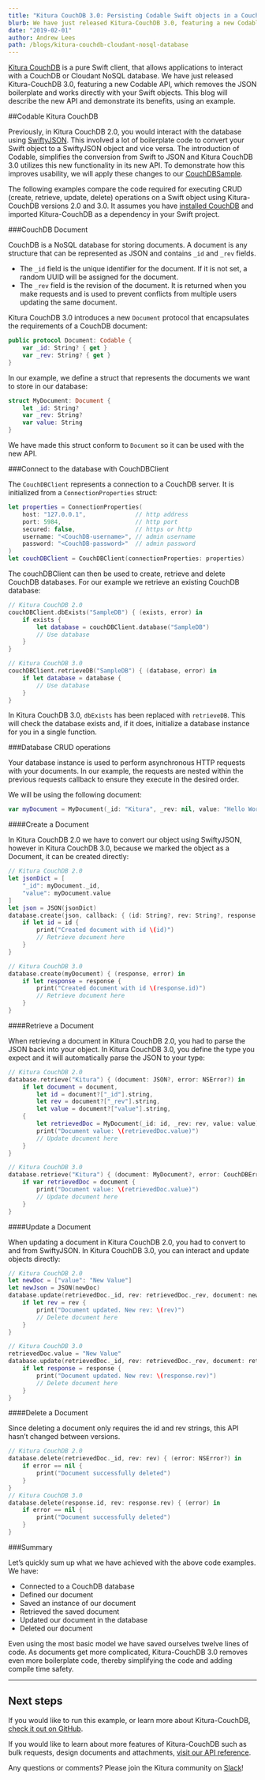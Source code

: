 ```yaml
---
title: "Kitura CouchDB 3.0: Persisting Codable Swift objects in a CouchDB/Cloudant NoSQL Database"
blurb: We have just released Kitura-CouchDB 3.0, featuring a new Codable API
date: "2019-02-01"
author: Andrew Lees
path: /blogs/kitura-couchdb-cloudant-nosql-database
---
```


[Kitura CouchDB](https://github.com/Kitura-Next/Kitura-CouchDB) is a pure Swift client, that allows applications to interact with a CouchDB or Cloudant NoSQL database. We have just released Kitura-CouchDB 3.0, featuring a new Codable API, which removes the JSON boilerplate and works directly with your Swift objects. This blog will describe the new API and demonstrate its benefits, using an example.

##Codable Kitura CouchDB

Previously, in Kitura CouchDB 2.0, you would interact with the database using [SwiftyJSON](https://github.com/Kitura-Next/SwiftyJSON). This involved a lot of boilerplate code to convert your Swift object to a SwiftyJSON object and vice versa. The introduction of Codable, simplifies the conversion from Swift to JSON and Kitura CouchDB 3.0 utilizes this new functionality in its new API. To demonstrate how this improves usability, we will apply these changes to our [CouchDBSample](https://github.com/Kitura-Next/Kitura-CouchDB/blob/master/Sources/CouchDBSample/main.swift).

The following examples compare the code required for executing CRUD (create, retrieve, update, delete) operations on a Swift object using Kitura-CouchDB versions 2.0 and 3.0. It assumes you have [installed CouchDB](https://docs.couchdb.org/en/master/install/mac.html) and imported Kitura-CouchDB as a dependency in your Swift project.

###CouchDB Document

CouchDB is a NoSQL database for storing documents. A document is any structure that can be represented as JSON and contains `_id` and `_rev` fields.

- The `_id` field is the unique identifier for the document. If it is not set, a random UUID will be assigned for the document.
- The `_rev` field is the revision of the document. It is returned when you make requests and is used to prevent conflicts from multiple users updating the same document.

Kitura CouchDB 3.0 introduces a new `Document` protocol that encapsulates the requirements of a CouchDB document:

```swift
public protocol Document: Codable {
    var _id: String? { get }
    var _rev: String? { get }
}
```

In our example, we define a struct that represents the documents we want to store in our database:

```swift
struct MyDocument: Document {
    let _id: String?
    var _rev: String?
    var value: String
}
```

We have made this struct conform to `Document` so it can be used with the new API.

###Connect to the database with CouchDBClient

The `CouchDBClient` represents a connection to a CouchDB server. It is initialized from a `ConnectionProperties` struct:

```swift
let properties = ConnectionProperties(
    host: "127.0.0.1",              // http address
    port: 5984,                     // http port
    secured: false,                 // https or http
    username: "<CouchDB-username>", // admin username
    password: "<CouchDB-password>"  // admin password
)
let couchDBClient = CouchDBClient(connectionProperties: properties)
```

The couchDBClient can then be used to create, retrieve and delete CouchDB databases. For our example we retrieve an existing CouchDB database:

```swift
// Kitura CouchDB 2.0
couchDBClient.dbExists("SampleDB") { (exists, error) in
    if exists {
        let database = couchDBClient.database("SampleDB")
        // Use database
    }
}

// Kitura CouchDB 3.0
couchDBClient.retrieveDB("SampleDB") { (database, error) in
    if let database = database {
        // Use database
    }
}
```

In Kitura CouchDB 3.0, `dbExists` has been replaced with `retrieveDB`. This will check the database exists and, if it does, initialize a database instance for you in a single function.

###Database CRUD operations

Your database instance is used to perform asynchronous HTTP requests with your documents. In our example, the requests are nested within the previous requests callback to ensure they execute in the desired order.

We will be using the following document:

```swift
var myDocument = MyDocument(_id: "Kitura", _rev: nil, value: "Hello World")
```

####Create a Document

In Kitura CouchDB 2.0 we have to convert our object using SwiftyJSON, however in Kitura CouchDB 3.0, because we marked the object as a Document, it can be created directly:

```swift
// Kitura CouchDB 2.0
let jsonDict = [
    "_id": myDocument._id,
    "value": myDocument.value
]
let json = JSON(jsonDict)
database.create(json, callback: { (id: String?, rev: String?, response: JSON?, error: NSError?) in
    if let id = id {
        print("Created document with id \(id)")
        // Retrieve document here
    }
}

// Kitura CouchDB 3.0
database.create(myDocument) { (response, error) in
    if let response = response {
        print("Created document with id \(response.id)")
        // Retrieve document here
    }
}
```

####Retrieve a Document

When retrieving a document in Kitura CouchDB 2.0, you had to parse the JSON back into your object. In Kitura CouchDB 3.0, you define the type you expect and it will automatically parse the JSON to your type:

```swift
// Kitura CouchDB 2.0
database.retrieve("Kitura") { (document: JSON?, error: NSError?) in
    if let document = document,
        let id = document?["_id"].string,
        let rev = document?["_rev"].string,
        let value = document?["value"].string,
    {
        let retrievedDoc = MyDocument(_id: id, _rev: rev, value: value)
        print("Document value: \(retrievedDoc.value)")
        // Update document here
    }
}

// Kitura CouchDB 3.0
database.retrieve("Kitura") { (document: MyDocument?, error: CouchDBError?) in
    if var retrievedDoc = document {
        print("Document value: \(retrievedDoc.value)")
        // Update document here
    }
}
```

####Update a Document

When updating a document in Kitura CouchDB 2.0, you had to convert to and from SwiftyJSON. In Kitura CouchDB 3.0, you can interact and update objects directly:

```swift
// Kitura CouchDB 2.0
let newDoc = ["value": "New Value"]
let newJson = JSON(newDoc)
database.update(retrievedDoc._id, rev: retrievedDoc._rev, document: newJson) { (rev: String?, response: JSON?, error: NSError?) in
    if let rev = rev {
        print("Document updated. New rev: \(rev)")
        // Delete document here
    }
}

// Kitura CouchDB 3.0
retrievedDoc.value = "New Value"
database.update(retrievedDoc._id, rev: retrievedDoc._rev, document: retrievedDoc) { (response, error) in
    if let response = response {
        print("Document updated. New rev: \(response.rev)")
        // Delete document here
    }
}
```

####Delete a Document

Since deleting a document only requires the id and rev strings, this API hasn’t changed between versions.

```swift
// Kitura CouchDB 2.0
database.delete(retrievedDoc._id, rev: rev) { (error: NSError?) in
    if error == nil {
        print("Document successfully deleted")
    }
}
// Kitura CouchDB 3.0
database.delete(response.id, rev: response.rev) { (error) in
    if error == nil {
        print("Document successfully deleted")
    }
}
```

###Summary

Let’s quickly sum up what we have achieved with the above code examples. We have:

- Connected to a CouchDB database
- Defined our document
- Saved an instance of our document
- Retrieved the saved document
- Updated our document in the database
- Deleted our document

Even using the most basic model we have saved ourselves twelve lines of code. As documents get more complicated, Kitura-CouchDB 3.0 removes even more boilerplate code, thereby simplifying the code and adding compile time safety.

---

## Next steps

If you would like to run this example, or learn more about Kitura-CouchDB, [check it out on GitHub](https://github.com/Kitura-Next/Kitura-CouchDB).

If you would like to learn about more features of Kitura-CouchDB such as bulk requests, design documents and attachments, [visit our API reference](https://kitura-next.github.io/Kitura-CouchDB/index.html).

Any questions or comments? Please join the Kitura community on [Slack](http://swift-at-ibm-slack.mybluemix.net/?cm_sp=dw-bluemix-_-swift-_-devcenter&_ga=2.150897590.186671014.1570626561-1743126121.1570022962&cm_mc_uid=83263075142115698398229&cm_mc_sid_50200000=53695431570707266328)!
